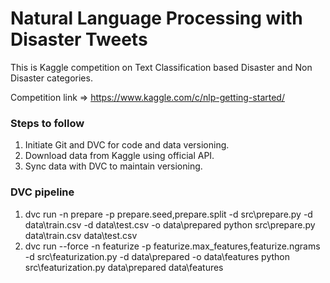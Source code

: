 # Natural Language Processing with Disaster Tweets
This is Kaggle competition on Text Classification based Disaster and Non Disaster categories.

Competition link => https://www.kaggle.com/c/nlp-getting-started/

### Steps to follow
1. Initiate Git and DVC for code and data versioning.
2. Download data from Kaggle using official API.
3. Sync data with DVC to maintain versioning.


### DVC pipeline
1. dvc run -n prepare -p prepare.seed,prepare.split -d src\prepare.py -d data\train.csv -d data\test.csv -o data\prepared python src\prepare.py data\train.csv data\test.csv
2. dvc run --force -n featurize -p featurize.max_features,featurize.ngrams -d src\featurization.py -d data\prepared -o data\features python src\featurization.py data\prepared data\features